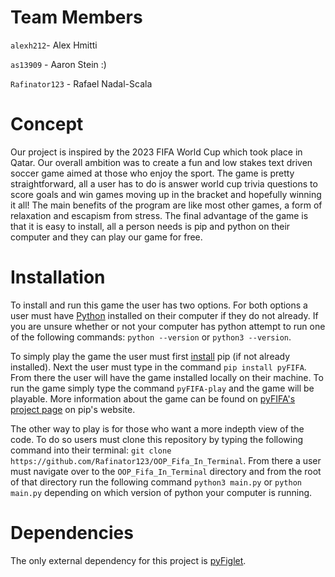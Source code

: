 # Team Members
`alexh212`- Alex Hmitti

`as13909` - Aaron Stein :)

`Rafinator123` - Rafael Nadal-Scala

# Concept
Our project is inspired by the 2023 FIFA World Cup which took place in Qatar. Our overall ambition was to create a fun and low stakes text driven soccer game aimed at those who enjoy the sport. The game is pretty straightforward, all a user has to do is answer world cup trivia questions to score goals and win games moving up in the bracket and hopefully winning it all! The main benefits of the program are like most other games, a form of relaxation and escapism from stress. The final advantage of the game is that it is easy to install, all a person needs is pip and python on their computer and they can play our game for free.

# Installation
To install and run this game the user has two options. For both options a user must have [Python](https://www.python.org/downloads/) installed on their computer if they do not already. If you are unsure whether or not your computer has python attempt to run one of the following commands: `python --version` or `python3 --version`. 

To simply play the game the user must first [install](https://pip.pypa.io/en/stable/installation/) pip (if not already installed). Next the user must type in the command `pip install pyFIFA`. From there the user will have the game installed locally on their machine. To run the game simply type the command `pyFIFA-play` and the game will be playable. More information about the game can be found on [pyFIFA's project page](https://pypi.org/project/pyFIFA/) on pip's website. 

The other way to play is for those who want a more indepth view of the code. To do so users must clone this repository by typing the following command into their terminal: `git clone https://github.com/Rafinator123/OOP_Fifa_In_Terminal`. From there a user must navigate over to the `OOP_Fifa_In_Terminal` directory and from the root of that directory run the following command `python3 main.py` or `python main.py` depending on which version of python your computer is running.

# Dependencies
The only external dependency for this project is [pyFiglet](https://pypi.org/project/pyfiglet/).